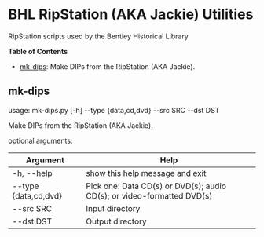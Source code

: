# BHL RipStation (AKA Jackie) Utilities
RipStation scripts used by the Bentley Historical Library

**Table of Contents**
  * [mk-dips](https://github.com/bentley-historical-library/bhl_ripstation_utils#mk-dir): Make DIPs from the RipStation (AKA Jackie).

## mk-dips
usage: mk-dips.py [-h] --type {data,cd,dvd} --src SRC --dst DST

Make DIPs from the RipStation (AKA Jackie).

optional arguments:

| Argument | Help |
| --- | --- |
| -h, --help | show this help message and exit |
| --type {data,cd,dvd} | Pick one: Data CD(s) or DVD(s); audio CD(s); or video-formatted DVD(s) |
| --src SRC | Input directory |
| --dst DST | Output directory |
